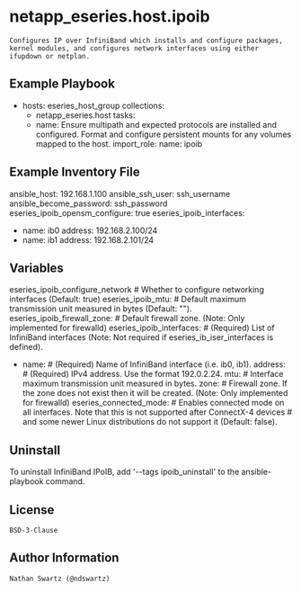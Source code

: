 netapp_eseries.host.ipoib
=========
    Configures IP over InfiniBand which installs and configure packages, kernel modules, and configures network interfaces using either ifupdown or netplan.

Example Playbook
----------------
- hosts: eseries_host_group
  collections:
    - netapp_eseries.host
  tasks:
    - name: Ensure multipath and expected protocols are installed and configured. Format and configure persistent mounts for any volumes mapped to the host.
      import_role:
        name: ipoib

Example Inventory File
----------------------
ansible_host: 192.168.1.100
ansible_ssh_user: ssh_username
ansible_become_password: ssh_password
eseries_ipoib_opensm_configure: true
eseries_ipoib_interfaces:
  - name: ib0
    address: 192.168.2.100/24
  - name: ib1
    address: 192.168.2.101/24

Variables
---------
eseries_ipoib_configure_network            # Whether to configure networking interfaces (Default: true)
eseries_ipoib_mtu:                         # Default maximum transmission unit measured in bytes (Default: "").
eseries_ipoib_firewall_zone:               # Default firewall zone. (Note: Only implemented for firewalld)
eseries_ipoib_interfaces:                  # (Required) List of InfiniBand interfaces (Note: Not required if eseries_ib_iser_interfaces is defined).
  - name:                                  # (Required) Name of InfiniBand interface (i.e. ib0, ib1).
    address:                               # (Required) IPv4 address. Use the format 192.0.2.24.
    mtu:                                   # Interface maximum transmission unit measured in bytes.
    zone:                                  # Firewall zone. If the zone does not exist then it will be created. (Note: Only implemented for firewalld)
eseries_connected_mode:                    # Enables connected mode on all interfaces. Note that this is not supported after ConnectX-4 devices
                                           #    and some newer Linux distributions do not support it (Default: false).

Uninstall
---------
To uninstall InfiniBand IPoIB, add '--tags ipoib_uninstall' to the ansible-playbook command.

License
-------
    BSD-3-Clause

Author Information
------------------
    Nathan Swartz (@ndswartz)
